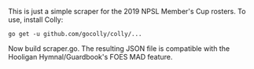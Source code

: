 This is just a simple scraper for the 2019 NPSL Member's Cup rosters. To use, install Colly:

```
go get -u github.com/gocolly/colly/...
```

Now build scraper.go. The resulting JSON file is compatible with the Hooligan Hymnal/Guardbook's FOES MAD feature.
